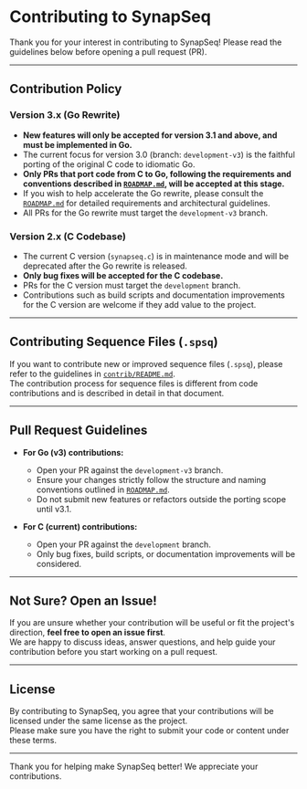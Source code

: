 # Contributing to SynapSeq

Thank you for your interest in contributing to SynapSeq! Please read the guidelines below before opening a pull request (PR).

---

## Contribution Policy

### Version 3.x (Go Rewrite)

- **New features will only be accepted for version 3.1 and above, and must be implemented in Go.**
- The current focus for version 3.0 (branch: `development-v3`) is the faithful porting of the original C code to idiomatic Go.
- **Only PRs that port code from C to Go, following the requirements and conventions described in [`ROADMAP.md`](./ROADMAP.md), will be accepted at this stage.**
- If you wish to help accelerate the Go rewrite, please consult the [`ROADMAP.md`](./ROADMAP.md) for detailed requirements and architectural guidelines.
- All PRs for the Go rewrite must target the `development-v3` branch.

### Version 2.x (C Codebase)

- The current C version (`synapseq.c`) is in maintenance mode and will be deprecated after the Go rewrite is released.
- **Only bug fixes will be accepted for the C codebase.**
- PRs for the C version must target the `development` branch.
- Contributions such as build scripts and documentation improvements for the C version are welcome if they add value to the project.

---

## Contributing Sequence Files (`.spsq`)

If you want to contribute new or improved sequence files (`.spsq`), please refer to the guidelines in [`contrib/README.md`](./contrib/README.md).  
The contribution process for sequence files is different from code contributions and is described in detail in that document.

---

## Pull Request Guidelines

- **For Go (v3) contributions:**

  - Open your PR against the `development-v3` branch.
  - Ensure your changes strictly follow the structure and naming conventions outlined in [`ROADMAP.md`](./ROADMAP.md).
  - Do not submit new features or refactors outside the porting scope until v3.1.

- **For C (current) contributions:**
  - Open your PR against the `development` branch.
  - Only bug fixes, build scripts, or documentation improvements will be considered.

---

## Not Sure? Open an Issue!

If you are unsure whether your contribution will be useful or fit the project's direction, **feel free to open an issue first**.  
We are happy to discuss ideas, answer questions, and help guide your contribution before you start working on a pull request.

---

## License

By contributing to SynapSeq, you agree that your contributions will be licensed under the same license as the project.  
Please make sure you have the right to submit your code or content under these terms.

---

Thank you for helping make SynapSeq better! We appreciate your contributions.
